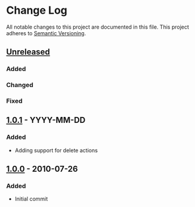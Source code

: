 # Change Log
All notable changes to this project are documented in this file.
This project adheres to [Semantic Versioning](http://semver.org/).

## [Unreleased](https://github.com/robwilkerson/CakePHP-Audit-Log-Plugin/compare/1.0.1...master)
### Added

### Changed

### Fixed

## [1.0.1](https://github.com/robwilkerson/CakePHP-Audit-Log-Plugin/releases/tag/1.0.1) - YYYY-MM-DD
### Added
- Adding support for delete actions

## [1.0.0](https://github.com/robwilkerson/CakePHP-Audit-Log-Plugin/releases/tag/1.0.0) - 2010-07-26
### Added
- Initial commit
